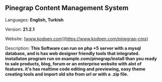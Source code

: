 ## Pinegrap Content Management System

Languages: **English, Turkish**

Version: **21.2.1**

Website: [www.kodpen.com](https://www.kodpen.com/pinegrap-cms)


Description: **This Software can run on php +5 server with a mysql database, and is has web designer friendly tools that integrated. installaton program run on example.com/pinegrap/install than you ready to sale products, blog, forum or an enterprise website with alot of features. it's has realtime code editing and previewing, easy theme creating tools and import old site from url or with a .zip file.**
